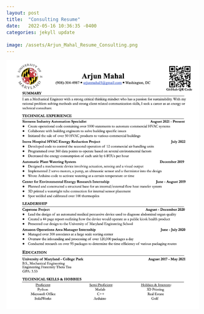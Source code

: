```yaml
---
layout: post
title:  "Consulting Resume"
date:   2022-05-16 10:36:35 -0400
categories: jekyll update

image: /assets/Arjun_Mahal_Resume_Consulting.png
---
```



![Headshot990](/assets/Arjun_Mahal_Resume_Consulting.png "I am open to all opportunities!")